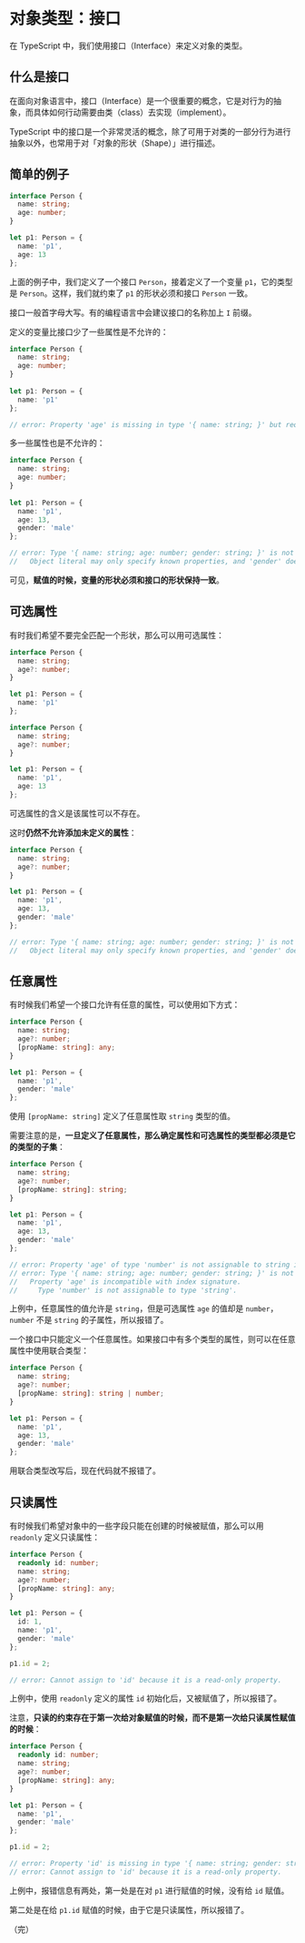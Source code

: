 # 对象类型：接口

在 TypeScript 中，我们使用接口（Interface）来定义对象的类型。

## 什么是接口

在面向对象语言中，接口（Interface）是一个很重要的概念，它是对行为的抽象，而具体如何行动需要由类（class）去实现（implement）。

TypeScript 中的接口是一个非常灵活的概念，除了可用于对类的一部分行为进行抽象以外，也常用于对「对象的形状（Shape）」进行描述。

## 简单的例子

```typescript
interface Person {
  name: string;
  age: number;
}

let p1: Person = {
  name: 'p1',
  age: 13
};
```

上面的例子中，我们定义了一个接口 `Person`，接着定义了一个变量 `p1`，它的类型是 `Person`。这样，我们就约束了 `p1` 的形状必须和接口 `Person` 一致。

接口一般首字母大写。有的编程语言中会建议接口的名称加上 `I` 前缀。

定义的变量比接口少了一些属性是不允许的：

```typescript
interface Person {
  name: string;
  age: number;
}
  
let p1: Person = {
  name: 'p1'
};

// error: Property 'age' is missing in type '{ name: string; }' but required in type 'Person'.
```

多一些属性也是不允许的：

```typescript
interface Person {
  name: string;
  age: number;
}
  
let p1: Person = {
  name: 'p1',
  age: 13,
  gender: 'male'
};

// error: Type '{ name: string; age: number; gender: string; }' is not assignable to type 'Person'.
//   Object literal may only specify known properties, and 'gender' does not exist in type 'Person'.
```

可见，**赋值的时候，变量的形状必须和接口的形状保持一致**。

## 可选属性

有时我们希望不要完全匹配一个形状，那么可以用可选属性：

```typescript
interface Person {
  name: string;
  age?: number;
}

let p1: Person = {
  name: 'p1'
};
```

```typescript
interface Person {
  name: string;
  age?: number;
}

let p1: Person = {
  name: 'p1',
  age: 13
};
```

可选属性的含义是该属性可以不存在。

这时**仍然不允许添加未定义的属性**：

```typescript
interface Person {
  name: string;
  age?: number;
}

let p1: Person = {
  name: 'p1',
  age: 13,
  gender: 'male'
};

// error: Type '{ name: string; age: number; gender: string; }' is not assignable to type 'Person'.
//   Object literal may only specify known properties, and 'gender' does not exist in type 'Person'.
```

## 任意属性

有时候我们希望一个接口允许有任意的属性，可以使用如下方式：

```typescript
interface Person {
  name: string;
  age?: number;
  [propName: string]: any;
}

let p1: Person = {
  name: 'p1',
  gender: 'male'
};
```

使用 `[propName: string]` 定义了任意属性取 `string` 类型的值。

需要注意的是，**一旦定义了任意属性，那么确定属性和可选属性的类型都必须是它的类型的子集**：

```typescript
interface Person {
  name: string;
  age?: number;
  [propName: string]: string;
}

let p1: Person = {
  name: 'p1',
  age: 13,
  gender: 'male'
};

// error: Property 'age' of type 'number' is not assignable to string index type 'string'.
// error: Type '{ name: string; age: number; gender: string; }' is not assignable to type 'Person'.
//   Property 'age' is incompatible with index signature.
//     Type 'number' is not assignable to type 'string'.
```

上例中，任意属性的值允许是 `string`，但是可选属性 `age` 的值却是 `number`，`number` 不是 `string` 的子属性，所以报错了。

一个接口中只能定义一个任意属性。如果接口中有多个类型的属性，则可以在任意属性中使用联合类型：

```typescript
interface Person {
  name: string;
  age?: number;
  [propName: string]: string | number;
}

let p1: Person = {
  name: 'p1',
  age: 13,
  gender: 'male'
};
```

用联合类型改写后，现在代码就不报错了。

## 只读属性

有时候我们希望对象中的一些字段只能在创建的时候被赋值，那么可以用 `readonly` 定义只读属性：

```typescript
interface Person {
  readonly id: number;
  name: string;
  age?: number;
  [propName: string]: any;
}

let p1: Person = {
  id: 1,
  name: 'p1',
  gender: 'male'
};

p1.id = 2;

// error: Cannot assign to 'id' because it is a read-only property.
```

上例中，使用 `readonly` 定义的属性 `id` 初始化后，又被赋值了，所以报错了。

注意，**只读的约束存在于第一次给对象赋值的时候，而不是第一次给只读属性赋值的时候**：

```typescript
interface Person {
  readonly id: number;
  name: string;
  age?: number;
  [propName: string]: any;
}

let p1: Person = {
  name: 'p1',
  gender: 'male'
};

p1.id = 2;

// error: Property 'id' is missing in type '{ name: string; gender: string; }' but required in type 'Person'.
// error: Cannot assign to 'id' because it is a read-only property.
```

上例中，报错信息有两处，第一处是在对 `p1` 进行赋值的时候，没有给 `id` 赋值。

第二处是在给 `p1.id` 赋值的时候，由于它是只读属性，所以报错了。

（完）
